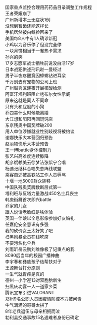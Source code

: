 国家重点监控合理用药药品目录调整工作规程  
王者荣耀崩了  
广州新增本土无症状1例  
没想到智齿还能这样长  
手机居然被白鲸捡回来了  
美国每8人中有1人确诊新冠  
小鸡以为音乐停了但没完全停  
一块月饼相当于一餐热卡需求  
孙兴的笑  
17岁志愿军战士牺牲前说没白活17岁  
日本战犯供述刑讯赵一曼经过  
男子半夜疼醒竟因蟑螂钻进耳朵  
千万别去有宠物的公司上班  
广州越秀区连夜开展核酸检测  
阿富汗塔利班阻止喀布尔女性示威  
原来这就是同人不同命  
只有头和屁股的小狗  
乔四美什么时候能离婚  
大江想和阳阳再回馄饨店  
东京残奥中国奖牌破200  
用人单位涉嫌就业性别歧视将被约谈  
谢娜快乐大本营回归预告  
赵丽颖快乐大本营预告  
王一博battle身体控制力  
张艺兴高难度连续膝降  
胡彦斌赖美云徐梦洁张紫宁合唱  
杨迪张继科合唱失恋阵线联盟  
乘客自述被高铁站工作人员辱骂  
十堰一地5000群众转移  
中国队残奥奖牌数断层式第一  
塔利班与反塔力量激战450名士兵丧生  
韩庚街舞首次即兴battle  
乔家的儿女  
跟人说话老脸红是啥体验  
英国一伴娘以全息影像参加好友婚礼  
任嘉伦安全意识有多强  
我的砍价女王太好笑了吧  
扫黑风暴全员在线吃席  
不要污名化伞兵  
刘雨昕岳云鹏刘维像极了记重点的我  
8090后当年的校园广播神曲  
李宇春和彝族孩子结帮扶对子  
王源舞台打分原则  
一生气就胃疼是真的  
德州一小学迎13对双胞胎新生  
扫黑庆功宴一人一道家乡菜  
腾讯宣布引进VALORANT  
郑州9名公职人员因疫情防控不力被问责  
牛气满满的哥哥太拼了  
8年老兵退伍与母亲相拥而泣  
勃利县交通事故15名遇难者身份已确定  
